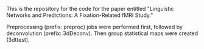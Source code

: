 This is the repository for the code for the paper entitled "Linguistic Networks and Predictions: A Fixation-Related fMRI Study."

Preprocessing (prefix: preproc) jobs were performed first, followed by deconvolution (prefix: 3dDeconv). Then group statistical maps were created (3dttest).
